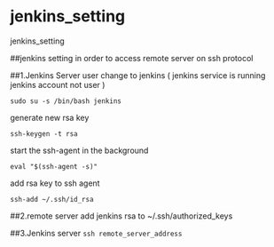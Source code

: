 # jenkins_setting
jenkins_setting

##jenkins setting in order to access remote server on ssh protocol

##1.Jenkins Server
user change to jenkins ( jenkins service is running jenkins account not user ) 

<code>sudo su -s /bin/bash jenkins</code>

generate new rsa key

<code>ssh-keygen -t rsa</code>

start the ssh-agent in the background

<code>eval "$(ssh-agent -s)"</code>

add rsa key to ssh agent

<code>ssh-add ~/.ssh/id_rsa</code>

##2.remote server
add jenkins rsa to ~/.ssh/authorized_keys

##3.Jenkins server
<code>ssh remote_server_address</code>

